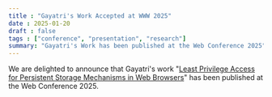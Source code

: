 ```yaml
---
title : "Gayatri's Work Accepted at WWW 2025"
date : 2025-01-20
draft : false
tags : ["conference", "presentation", "research"]
summary: "Gayatri's Work has been published at the Web Conference 2025"
---
```


We are delighted to announce that Gayatri's work "[Least Privilege Access for Persistent Storage Mechanisms in Web Browsers](https://dl.acm.org/doi/pdf/10.1145/3696410.3714887)" has been published at the Web Conference 2025.

